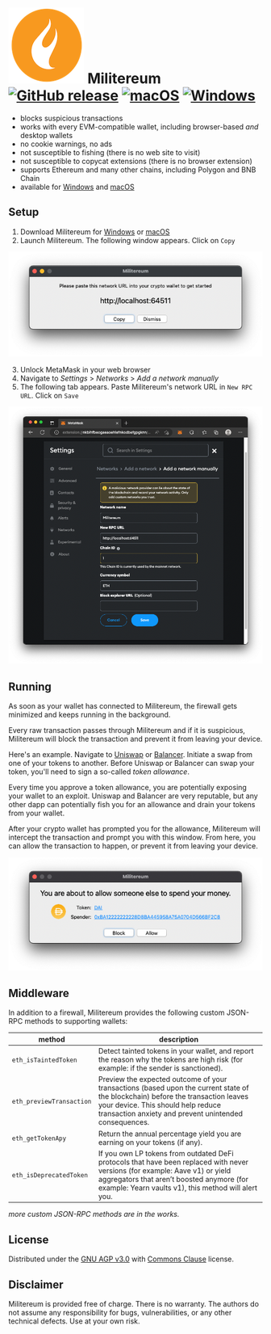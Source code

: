 # ![image](icon_150x150.png) Militereum&nbsp;&nbsp;[![GitHub release](https://img.shields.io/github/release/svanas/Militereum)](https://github.com/svanas/Militereum/releases/latest) [![macOS](https://img.shields.io/badge/os-macOS-green)](https://github.com/svanas/Militereum/releases/latest/download/macOS.zip) [![Windows](https://img.shields.io/badge/os-Windows-green)](https://github.com/svanas/Militereum/releases/latest/download/Windows.zip)

* blocks suspicious transactions
* works with every EVM-compatible wallet, including browser-based _and_ desktop wallets
* no cookie warnings, no ads
* not susceptible to fishing (there is no web site to visit)
* not susceptible to copycat extensions (there is no browser extension)
* supports Ethereum and many other chains, including Polygon and BNB Chain
* available for [Windows](https://github.com/svanas/Militereum/releases/latest/download/Windows.zip) and [macOS](https://github.com/svanas/Militereum/releases/latest/download/macOS.zip)

## Setup

1. Download Militereum for [Windows](https://github.com/svanas/Militereum/releases/latest/download/Windows.zip) or [macOS](https://github.com/svanas/Militereum/releases/latest/download/macOS.zip)
2. Launch Militereum. The following window appears. Click on `Copy`

![image](assets/main.png)

3. Unlock MetaMask in your web browser
4. Navigate to _Settings_ > _Networks_ > _Add a network manually_
5. The following tab appears. Paste Militereum's network URL in `New RPC URL`. Click on `Save`

![image](assets/MetaMask.png)

## Running

As soon as your wallet has connected to Militereum, the firewall gets minimized and keeps running in the background.

Every raw transaction passes through Militereum and if it is suspicious, Militereum will block the transaction and prevent it from leaving your device.

Here's an example. Navigate to [Uniswap](https://app.uniswap.org/) or [Balancer](https://app.balancer.fi/). Initiate a swap from one of your tokens to another. Before Uniswap or Balancer can swap your token, you'll need to sign a so-called _token allowance_.

Every time you approve a token allowance, you are potentially exposing your wallet to an exploit. Uniswap and Balancer are very reputable, but any other dapp can potentially fish you for an allowance and drain your tokens from your wallet.

After your crypto wallet has prompted you for the allowance, Militereum will intercept the transaction and prompt you with this window. From here, you can allow the transaction to happen, or prevent it from leaving your device.

![image](assets/approve.png)

## Middleware

In addition to a firewall, Militereum provides the following custom JSON-RPC methods to supporting wallets:

| method                   | description |
|--------------------------|-------------|
| `eth_isTaintedToken`     | Detect tainted tokens in your wallet, and report the reason why the tokens are high risk (for example: if the sender is sanctioned). 
| `eth_previewTransaction` | Preview the expected outcome of your transactions (based upon the current state of the blockchain) before the transaction leaves your device. This should help reduce transaction anxiety and prevent unintended consequences.
| `eth_getTokenApy`        | Return the annual percentage yield you are earning on your tokens (if any).
| `eth_isDeprecatedToken`  | If you own LP tokens from outdated DeFi protocols that have been replaced with never versions (for example: Aave v1) or yield aggregators that aren’t boosted anymore (for example: Yearn vaults v1), this method will alert you.

_more custom JSON-RPC methods are in the works._

## License

Distributed under the [GNU AGP v3.0](https://github.com/svanas/Militereum/blob/master/LICENSE) with [Commons Clause](https://commonsclause.com/) license.

## Disclaimer

Militereum is provided free of charge. There is no warranty. The authors do not assume any responsibility for bugs, vulnerabilities, or any other technical defects. Use at your own risk.
